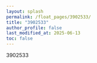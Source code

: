 ```yaml
---
layout: splash
permalink: /float_pages/3902533/
title: "3902533"
author_profile: false
last_modified_at: 2025-06-13
toc: false
---
```

 
3902533
